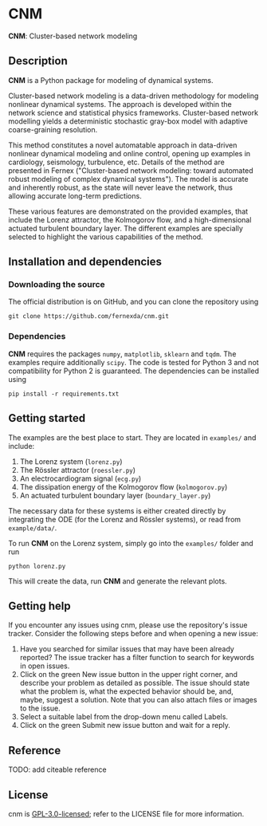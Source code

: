 # CNM

**CNM**: Cluster-based network modeling

## Description
**CNM** is a Python package for modeling of dynamical systems.

Cluster-based network modeling is a data-driven methodology for modeling nonlinear dynamical systems. The approach is developed within the network science and statistical physics frameworks. Cluster-based network modelling yields a deterministic stochastic gray-box model with adaptive coarse-graining resolution.

This method constitutes a novel automatable approach in data-driven nonlinear dynamical modeling and online control, opening up examples in cardiology, seismology, turbulence, etc. Details of the method are presented in Fernex ("Cluster-based network modeling: toward automated
robust modeling of complex dynamical systems"). 
The model is accurate and inherently robust, as the state will never leave the network, thus allowing accurate long-term
predictions.

These various features are demonstrated on the provided examples, that include the Lorenz attractor, the Kolmogorov
flow, and a high-dimensional actuated turbulent boundary layer. The different examples are specially selected to highlight the various capabilities of the method.

## Installation and dependencies

### Downloading the source
The official distribution is on GitHub, and you can clone the repository using
```console
git clone https://github.com/fernexda/cnm.git
```

### Dependencies
**CNM** requires the packages `numpy`, `matplotlib`, `sklearn` and `tqdm`. The examples require additionally `scipy`. The code is tested for Python 3 and not compatibility for Python 2 is guaranteed. The dependencies can be installed using
```console
pip install -r requirements.txt
```

## Getting started
The examples are the best place to start. They are located in `examples/` and include:
1. The Lorenz system (`lorenz.py`)
2. The Rössler attractor (`roessler.py`)
3. An electrocardiogram signal (`ecg.py`)
4. The dissipation energy of the Kolmogorov flow (`kolmogorov.py`)
5. An actuated turbulent boundary layer (`boundary_layer.py`)

The necessary data for these systems is either created directly by integrating the ODE (for the Lorenz and Rössler systems), or read from `example/data/`.

To run **CNM** on the Lorenz system, simply go into the `examples/` folder and run
```console
python lorenz.py
```
This will create the data, run **CNM** and generate the relevant plots.

## Getting help

If you encounter any issues using cnm, please use the repository's issue tracker. Consider the following steps before and when opening a new issue:

1. Have you searched for similar issues that may have been already reported? The issue tracker has a filter function to search for keywords in open issues.
2. Click on the green New issue button in the upper right corner, and describe your problem as detailed as possible. The issue should state what the problem is, what the expected behavior should be, and, maybe, suggest a solution. Note that you can also attach files or images to the issue.
3. Select a suitable label from the drop-down menu called Labels.
4. Click on the green Submit new issue button and wait for a reply.

## Reference

TODO: add citeable reference

## License

cnm is [GPL-3.0-licensed](https://en.wikipedia.org/wiki/GNU_General_Public_License#Version_3); refer to the LICENSE file for more information.
